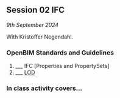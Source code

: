 ## Session 02 IFC

*9th September 2024*

With Kristoffer Negendahl.


### OpenBIM Standards and Guidelines
1. ___ IFC [Properties and PropertySets]
3. ___ [LOD](/41934/Concepts/LOD)

<!--
* Submit [A1](/41934/Assignments/A1) - Excel dashboard. - 17th September
-->

### In class activity covers...

[IfcProperties and IfcPropertySets]: /41934/Concepts/Properties
[PropertySets]: /41934/Concepts/Property
[A1]: /41934/Assignments/A1
